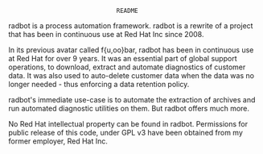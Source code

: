 
                                  README


radbot is a process automation framework. radbot is a rewrite of a
project that has been in continuous use at Red Hat Inc since 2008.

In its previous avatar called f{u,oo}bar, radbot has been in
continuous use at Red Hat for over 9 years. It was an essential part
of global support operations, to download, extract and automate
diagnostics of customer data. It was also used to auto-delete customer
data when the data was no longer needed - thus enforcing a data
retention policy.

radbot's immediate use-case is to automate the extraction of archives
and run automated diagnostic utilities on them. But radbot offers much
more.

No Red Hat intellectual property can be found in radbot. Permissions
for public release of this code, under GPL v3 have been obtained from
my former employer, Red Hat Inc.
